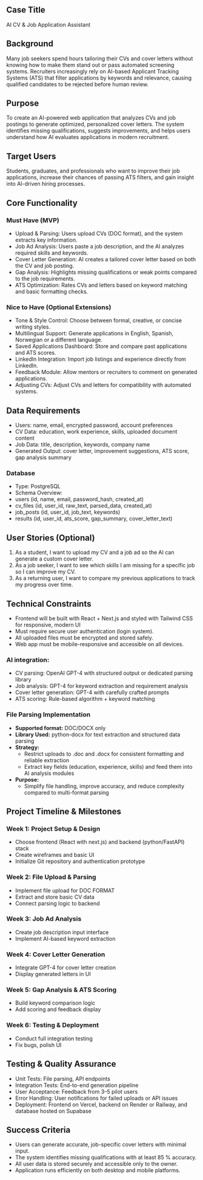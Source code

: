 ## Case Title
AI CV & Job Application Assistant

## Background
Many job seekers spend hours tailoring their CVs and cover letters without knowing how to make them stand out or pass automated screening systems. Recruiters increasingly rely on AI-based Applicant Tracking Systems (ATS) that filter applications by keywords and relevance, causing qualified candidates to be rejected before human review.

## Purpose
To create an AI-powered web application that analyzes CVs and job postings to generate optimized, personalized cover letters. The system identifies missing qualifications, suggests improvements, and helps users understand how AI evaluates applications in modern recruitment.

## Target Users
Students, graduates, and professionals who want to improve their job applications, increase their chances of passing ATS filters, and gain insight into AI-driven hiring processes.

## Core Functionality

### Must Have (MVP)
- Upload & Parsing: Users upload CVs (DOC format), and the system extracts key information.
- Job Ad Analysis: Users paste a job description, and the AI analyzes required skills and keywords.
- Cover Letter Generation: AI creates a tailored cover letter based on both the CV and job posting.
- Gap Analysis: Highlights missing qualifications or weak points compared to the job requirements.
- ATS Optimization: Rates CVs and letters based on keyword matching and basic formatting checks.

### Nice to Have (Optional Extensions)
- Tone & Style Control: Choose between formal, creative, or concise writing styles.
- Multilingual Support: Generate applications in English, Spanish, Norwegian or a different language.
- Saved Applications Dashboard: Store and compare past applications and ATS scores.
- LinkedIn Integration: Import job listings and experience directly from LinkedIn.
- Feedback Module: Allow mentors or recruiters to comment on generated applications.
- Adjusting CVs: Adjust CVs and letters for compatibility with automated systems.

## Data Requirements
- Users: name, email, encrypted password, account preferences
- CV Data: education, work experience, skills, uploaded document content
- Job Data: title, description, keywords, company name
- Generated Output: cover letter, improvement suggestions, ATS score, gap analysis summary

### Database
- Type: PostgreSQL
- Schema Overview: 
-   users (id, name, email, password_hash, created_at)
-   cv_files (id, user_id, raw_text, parsed_data, created_at)
-   job_posts (id, user_id, job_text, keywords)
-   results (id, user_id, ats_score, gap_summary, cover_letter_text)

## User Stories (Optional)
1. As a student, I want to upload my CV and a job ad so the AI can generate a custom cover letter.
2. As a job seeker, I want to see which skills I am missing for a specific job so I can improve my CV.
3. As a returning user, I want to compare my previous applications to track my progress over time.

## Technical Constraints
- Frontend will be built with React + Next.js and styled with Tailwind CSS for responsive, modern UI
- Must require secure user authentication (login system).
- All uploaded files must be encrypted and stored safely.
- Web app must be mobile-responsive and accessible on all devices.

### AI integration:
- CV parsing: OpenAI GPT-4 with structured output or dedicated parsing library
- Job analysis: GPT-4 for keyword extraction and requirement analysis
- Cover letter generation: GPT-4 with carefully crafted prompts
- ATS scoring: Rule-based algorithm + keyword matching

### File Parsing Implementation
- **Supported format:** DOC/DOCX only  
- **Library Used:** python-docx for text extraction and structured data parsing  
- **Strategy:**  
  - Restrict uploads to .doc and .docx for consistent formatting and reliable extraction  
  - Extract key fields (education, experience, skills) and feed them into AI analysis modules  
- **Purpose:**  
  - Simplify file handling, improve accuracy, and reduce complexity compared to multi-format parsing  

## Project Timeline & Milestones
 
### Week 1: Project Setup & Design
- Choose frontend (React with next.js) and backend (python/FastAPI) stack  
- Create wireframes and basic UI  
- Initialize Git repository and authentication prototype  
 
### Week 2: File Upload & Parsing
- Implement file upload for DOC FORMAT  
- Extract and store basic CV data  
- Connect parsing logic to backend  
 
### Week 3: Job Ad Analysis
- Create job description input interface  
- Implement AI-based keyword extraction  
 
### Week 4: Cover Letter Generation
- Integrate GPT-4 for cover letter creation  
- Display generated letters in UI  
 
### Week 5: Gap Analysis & ATS Scoring
- Build keyword comparison logic  
- Add scoring and feedback display  
 
### Week 6: Testing & Deployment
- Conduct full integration testing  
- Fix bugs, polish UI 

## Testing & Quality Assurance
- Unit Tests: File parsing, API endpoints
- Integration Tests: End-to-end generation pipeline
- User Acceptance: Feedback from 3–5 pilot users
- Error Handling: User notifications for failed uploads or API issues
- Deployment: Frontend on Vercel, backend on Render or Railway, and database hosted on Supabase

## Success Criteria
- Users can generate accurate, job-specific cover letters with minimal input.
- The system identifies missing qualifications with at least 85 % accuracy.
- All user data is stored securely and accessible only to the owner.
- Application runs efficiently on both desktop and mobile platforms.
